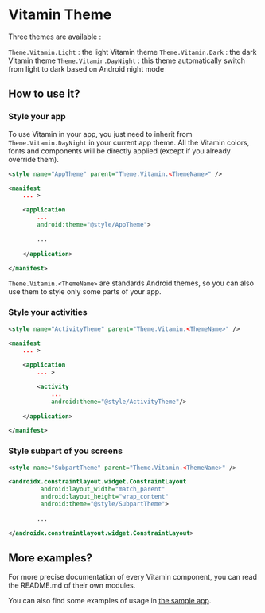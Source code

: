 # Vitamin Theme

Three themes are available : 

`Theme.Vitamin.Light` : the light Vitamin theme
`Theme.Vitamin.Dark` : the dark Vitamin theme
`Theme.Vitamin.DayNight` : this theme automatically switch from light to dark based on Android night mode


## How to use it?

### Style your app

To use Vitamin in your app, you just need to inherit from `Theme.Vitamin.DayNight` in your current app theme.
All the Vitamin colors, fonts and components will be directly applied (except if you already override them).

```xml
<style name="AppTheme" parent="Theme.Vitamin.<ThemeName>" />
```

```xml
<manifest
    ... >

    <application
        ...
        android:theme="@style/AppTheme">

        ...
        
    </application>

</manifest>
```

`Theme.Vitamin.<ThemeName>` are standards Android themes, so you can also use them to style only some parts of your app.

### Style your activities

```xml
<style name="ActivityTheme" parent="Theme.Vitamin.<ThemeName>" />
```

```xml
<manifest
    ... >

    <application
        ... >

        <activity
            ...
            android:theme="@style/ActivityTheme"/>
        
    </application>

</manifest>
```

### Style subpart of you screens

```xml
<style name="SubpartTheme" parent="Theme.Vitamin.<ThemeName>" />
```

```xml
<androidx.constraintlayout.widget.ConstraintLayout
         android:layout_width="match_parent"
         android:layout_height="wrap_content"
         android:theme="@style/SubpartTheme">
    
        ...

</androidx.constraintlayout.widget.ConstraintLayout>
```

## More examples?

For more precise documentation of every Vitamin component, you can read the README.md of their own modules.

You can also find some examples of usage in [the sample app](https://github.com/Decathlon/vitamin-android/tree/main/sample).
